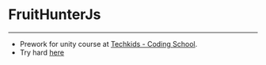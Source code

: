 # FruitHunterJs
------

- Prework for unity course at [Techkids - Coding School](http://techkids.vn/).
- Try hard [here](https://narutoo9x.github.io/FruitHunterJs/)
